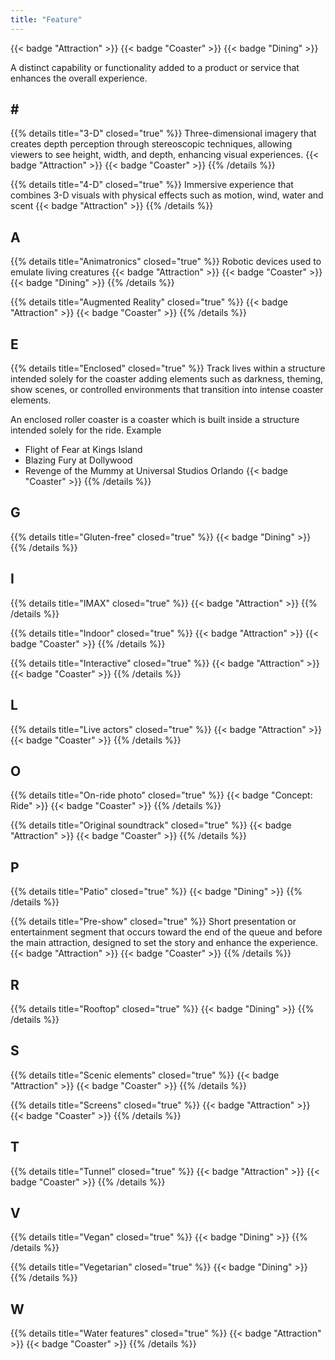 ```yaml
---
title: "Feature"
---
```


{{< badge "Attraction" >}}
{{< badge "Coaster" >}}
{{< badge "Dining" >}}

A distinct capability or functionality added to a product or service that enhances the overall experience.

## # #

{{% details title="3-D" closed="true" %}}
Three-dimensional imagery that creates depth perception through stereoscopic techniques, allowing viewers to see height, width, and depth, enhancing visual experiences.
{{< badge "Attraction" >}}
{{< badge "Coaster" >}}
{{% /details %}}

{{% details title="4-D" closed="true" %}}
Immersive experience that combines 3-D visuals with physical effects such as motion, wind, water and scent
{{< badge "Attraction" >}}
{{% /details %}}

## A

{{% details title="Animatronics" closed="true" %}}
Robotic devices used to emulate living creatures
{{< badge "Attraction" >}}
{{< badge "Coaster" >}}
{{< badge "Dining" >}}
{{% /details %}}

{{% details title="Augmented Reality" closed="true" %}}
{{< badge "Attraction" >}}
{{< badge "Coaster" >}}
{{% /details %}}

## E

{{% details title="Enclosed" closed="true" %}}
Track lives within a structure intended solely for the coaster adding elements such as darkness, theming, show scenes, or controlled environments that transition into intense coaster elements.

An enclosed roller coaster is a coaster which is built inside a structure intended solely for the ride.
Example
* Flight of Fear at Kings Island 
* Blazing Fury at Dollywood
* Revenge of the Mummy at Universal Studios Orlando
{{< badge "Coaster" >}}
{{% /details %}}

## G

{{% details title="Gluten-free" closed="true" %}}
{{< badge "Dining" >}}
{{% /details %}}

## I

{{% details title="IMAX" closed="true" %}}
{{< badge "Attraction" >}}
{{% /details %}}

{{% details title="Indoor" closed="true" %}}
{{< badge "Attraction" >}}
{{< badge "Coaster" >}}
{{% /details %}}

{{% details title="Interactive" closed="true" %}}
{{< badge "Attraction" >}}
{{< badge "Coaster" >}}
{{% /details %}}

## L

{{% details title="Live actors" closed="true" %}}
{{< badge "Attraction" >}}
{{< badge "Coaster" >}}
{{% /details %}}

## O

{{% details title="On-ride photo" closed="true" %}}
{{< badge "Concept: Ride" >}}
{{< badge "Coaster" >}}
{{% /details %}}

{{% details title="Original soundtrack" closed="true" %}}
{{< badge "Attraction" >}}
{{< badge "Coaster" >}}
{{% /details %}}

## P

{{% details title="Patio" closed="true" %}}
{{< badge "Dining" >}}
{{% /details %}}

{{% details title="Pre-show" closed="true" %}}
Short presentation or entertainment segment that occurs toward the end of the queue and before the main attraction, designed to set the story and enhance the experience.
{{< badge "Attraction" >}}
{{< badge "Coaster" >}}
{{% /details %}}

## R

{{% details title="Rooftop" closed="true" %}}
{{< badge "Dining" >}}
{{% /details %}}

## S

{{% details title="Scenic elements" closed="true" %}}
{{< badge "Attraction" >}}
{{< badge "Coaster" >}}
{{% /details %}}

{{% details title="Screens" closed="true" %}}
{{< badge "Attraction" >}}
{{< badge "Coaster" >}}
{{% /details %}}

## T

{{% details title="Tunnel" closed="true" %}}
{{< badge "Attraction" >}}
{{< badge "Coaster" >}}
{{% /details %}}

## V

{{% details title="Vegan" closed="true" %}}
{{< badge "Dining" >}}
{{% /details %}}

{{% details title="Vegetarian" closed="true" %}}
{{< badge "Dining" >}}
{{% /details %}}

## W

{{% details title="Water features" closed="true" %}}
{{< badge "Attraction" >}}
{{< badge "Coaster" >}}
{{% /details %}}
